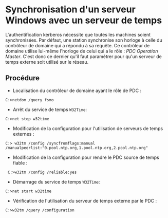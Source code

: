 # Synchronisation d'un serveur Windows avec un serveur de temps

L'authentification kerberos nécessite que toutes les machines soient synchronisées. Par défaut, une station synchronise son horloge à celle du contrôleur de domaine qui a répondu à sa requête. Ce contrôleur de domaine utilise lui-même l'horloge de celui qui a le rôle : *PDC Operation Master*. C'est donc ce dernier qu'il faut paramétrer pour qu'un serveur de temps externe soit utilisé sur le réseau.

## Procédure

- Localisation du contrôleur de domaine ayant le rôle de PDC :

```
C:>netdom /query fsmo
```

- Arrêt du service de temps `W32Time`:

```
C:>net stop w32time
```

- Modification de la configuration pour l'utilisation de serveurs de temps externes :

```
C:> w32tm /config /syncfromflags:manual /manualpeerlist:"0.pool.ntp.org,1.pool.ntp.org,2.pool.ntp.org"
```

-  Modification de la configuration pour rendre le PDC source de temps fiable :

```
 C:>w32tm /config /reliable:yes
```

- Démarrage du service de temps `W32Time`:

```
C:>net start w32time
```

- Vérification de l'utilisation du serveur de temps externe par le PDC : 

```
C:>w32tm /query /configuration
```

